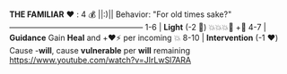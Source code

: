 __**THE FAMILIAR**__
:heart: : 4
:moneybag: ||:)||
Behavior: "For old times sake?"
—————————————————
1-6   | **Light** (-2 :game_die:) :boom::boom::boom::twisted_rightwards_arrows: +:no_entry_sign: 
4-7   | **Guidance** Gain __Heal__ and +:heart::zap: per incoming :boom:
8-10  | **Intervention** (-1 :heart:) Cause -__will__, cause __vulnerable__ per __will__ remaining
https://www.youtube.com/watch?v=JIrLwSl7ARA
